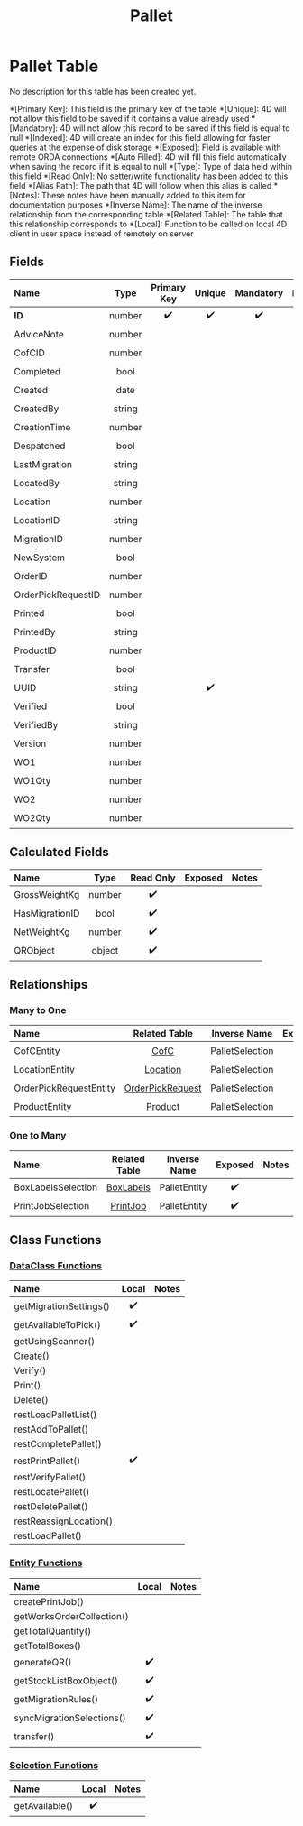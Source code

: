 ﻿---
layout: default
title: Pallet
parent: Tables
---
# Pallet Table
No description for this table has been created yet.

*[Primary Key]: This field is the primary key of the table
*[Unique]: 4D will not allow this field to be saved if it contains a value already used
*[Mandatory]: 4D will not allow this record to be saved if this field is equal to null
*[Indexed]: 4D will create an index for this field allowing for faster queries at the expense of disk storage
*[Exposed]: Field is available with remote ORDA connections
*[Auto Filled]: 4D will fill this field automatically when saving the record if it is equal to null
*[Type]: Type of data held within this field
*[Read Only]: No setter/write functionality has been added to this field
*[Alias Path]: The path that 4D will follow when this alias is called
*[Notes]: These notes have been manually added to this item for documentation purposes
*[Inverse Name]: The name of the inverse relationship from the corresponding table
*[Related Table]: The table that this relationship corresponds to
*[Local]: Function to be called on local 4D client in user space instead of remotely on server
## Fields

|Name|Type|Primary Key|Unique|Mandatory|Indexed|Exposed|Auto Filled|Notes|
|:---|:---:|:---:|:---:|:---:|:---:|:---:|:---:|:---:|
|**ID**|number|✔️|✔️|✔️|✔️|✔️|✔️||
|AdviceNote|number|||||✔️|||
|CofCID|number||||✔️|✔️|||
|Completed|bool||||✔️|✔️|||
|Created|date|||||✔️|||
|CreatedBy|string|||||✔️|||
|CreationTime|number|||||✔️|||
|Despatched|bool||||✔️|✔️|||
|LastMigration|string|||||✔️|||
|LocatedBy|string|||||✔️|||
|Location|number|||||✔️|||
|LocationID|string||||✔️|✔️|||
|MigrationID|number|||||✔️|||
|NewSystem|bool||||✔️|✔️|||
|OrderID|number|||||✔️|||
|OrderPickRequestID|number||||✔️|✔️|||
|Printed|bool||||✔️|✔️|||
|PrintedBy|string|||||✔️|||
|ProductID|number||||✔️|✔️|||
|Transfer|bool|||||✔️|||
|UUID|string||✔️||✔️|✔️|✔️||
|Verified|bool||||✔️|✔️|||
|VerifiedBy|string|||||✔️|||
|Version|number||||✔️|✔️|||
|WO1|number|||||✔️|||
|WO1Qty|number|||||✔️|||
|WO2|number|||||✔️|||
|WO2Qty|number|||||✔️|||

## Calculated Fields

|Name|Type|Read Only|Exposed|Notes|
|:---|:---:|:---:|:---:|:---:|
|GrossWeightKg|number|✔️|||
|HasMigrationID|bool|✔️|||
|NetWeightKg|number|✔️|||
|QRObject|object|✔️|||

## Relationships
### Many to One

|Name|Related Table|Inverse Name|Exposed|Notes|
|:---|:---:|:---:|:---:|:---:|
|CofCEntity|[CofC](CofC.md)|PalletSelection|✔️||
|LocationEntity|[Location](Location.md)|PalletSelection|✔️||
|OrderPickRequestEntity|[OrderPickRequest](OrderPickRequest.md)|PalletSelection|✔️||
|ProductEntity|[Product](Product.md)|PalletSelection|✔️||

### One to Many

|Name|Related Table|Inverse Name|Exposed|Notes|
|:---|:---:|:---:|:---:|:---:|
|BoxLabelsSelection|[BoxLabels](BoxLabels.md)|PalletEntity|✔️||
|PrintJobSelection|[PrintJob](PrintJob.md)|PalletEntity|✔️||

## Class Functions

### [DataClass Functions](https://github.com/synthotec/SynthoTec-4D/blob/main/Project/Sources/Classes/Pallet.4dm)

|Name|Local|Notes|
|:---|:---:|:---:|
|getMigrationSettings()|✔️||
|getAvailableToPick()|✔️||
|getUsingScanner()|||
|Create()|||
|Verify()|||
|Print()|||
|Delete()|||
|restLoadPalletList()|||
|restAddToPallet()|||
|restCompletePallet()|||
|restPrintPallet()|✔️||
|restVerifyPallet()|||
|restLocatePallet()|||
|restDeletePallet()|||
|restReassignLocation()|||
|restLoadPallet()|||

### [Entity Functions](https://github.com/synthotec/SynthoTec-4D/blob/main/Project/Sources/Classes/PalletEntity.4dm)

|Name|Local|Notes|
|:---|:---:|:---:|
|createPrintJob()|||
|getWorksOrderCollection()|||
|getTotalQuantity()|||
|getTotalBoxes()|||
|generateQR()|✔️||
|getStockListBoxObject()|✔️||
|getMigrationRules()|✔️||
|syncMigrationSelections()|✔️||
|transfer()|✔️||

### [Selection Functions](https://github.com/synthotec/SynthoTec-4D/blob/main/Project/Sources/Classes/PalletSelection.4dm)

|Name|Local|Notes|
|:---|:---:|:---:|
|getAvailable()|✔️||